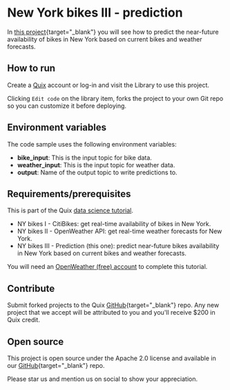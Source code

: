 # New York bikes III - prediction

In [this project](https://github.com/quixio/quix-library/tree/main/python/transformations/NY-Bikes-Predictions){target="_blank"} you will see how to predict the near-future availability of bikes in New York based on current bikes and weather forecasts.

## How to run

Create a [Quix](https://portal.platform.quix.ai/self-sign-up?xlink=github) account or log-in and visit the Library to use this project.

Clicking `Edit code` on the library item, forks the project to your own Git repo so you can customize it before deploying.

## Environment variables

The code sample uses the following environment variables:

- **bike_input**: This is the input topic for bike data.
- **weather_input**: This is the input topic for weather data.
- **output**: Name of the output topic to write predictions to.

## Requirements/prerequisites

This is part of the Quix [data science tutorial](https://docs.quix.io/platform/tutorials/data-science/data-science.html). 

- NY bikes I - CitiBikes: get real-time availability of bikes in New York.
- NY bikes II - OpenWeather API: get real-time weather forecasts for New York.
- NY bikes III - Prediction (this one): predict near-future bikes availability in New York based on current bikes and weather forecasts.

You will need an [OpenWeather (free) account](https://home.openweathermap.org/users/sign_up/) to complete this tutorial.

## Contribute

Submit forked projects to the Quix [GitHub](https://github.com/quixio/quix-library){target="_blank"} repo. Any new project that we accept will be attributed to you and you'll receive $200 in Quix credit.

## Open source

This project is open source under the Apache 2.0 license and available in our [GitHub](https://github.com/quixio/quix-library){target="_blank"} repo.

Please star us and mention us on social to show your appreciation.

